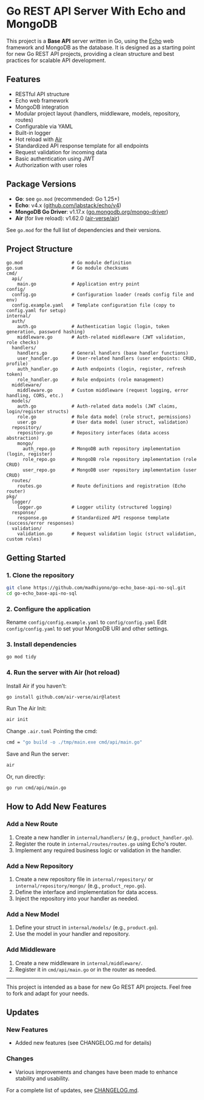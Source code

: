 # Go REST API Server With Echo and MongoDB

This project is a **Base API** server written in Go, using the [Echo](https://echo.labstack.com/) web framework and MongoDB as the database. It is designed as a starting point for new Go REST API projects, providing a clean structure and best practices for scalable API development.

## Features

- RESTful API structure
- Echo web framework
- MongoDB integration
- Modular project layout (handlers, middleware, models, repository, routes)
- Configurable via YAML
- Built-in logger
- Hot reload with [Air](https://github.com/air-verse/air)
- Standardized API response template for all endpoints
- Request validation for incoming data
- Basic authentication using JWT
- Authorization with user roles

## Package Versions

- **Go**: see `go.mod` (recommended: Go 1.25+)
- **Echo**: v4.x ([github.com/labstack/echo/v4](https://github.com/labstack/echo))
- **MongoDB Go Driver**: v1.17.x ([go.mongodb.org/mongo-driver](https://github.com/mongodb/mongo-go-driver))
- **Air** (for live reload): v1.62.0 ([air-verse/air](https://github.com/air-verse/air))

See `go.mod` for the full list of dependencies and their versions.

## Project Structure

```
go.mod                  # Go module definition
go.sum                  # Go module checksums
cmd/
  api/
    main.go             # Application entry point
config/
  config.go             # Configuration loader (reads config file and env)
  config.example.yaml   # Template configuration file (copy to config.yaml for setup)
internal/
  auth/
    auth.go             # Authentication logic (login, token generation, password hashing)
    middleware.go       # Auth-related middleware (JWT validation, role checks)
  handlers/
    handlers.go         # General handlers (base handler functions)
    user_handler.go     # User-related handlers (user endpoints: CRUD, profile)
    auth_handler.go     # Auth endpoints (login, register, refresh token)
    role_handler.go     # Role endpoints (role management)
  middleware/
    middleware.go       # Custom middleware (request logging, error handling, CORS, etc.)
  models/
    auth.go             # Auth-related data models (JWT claims, login/register structs)
    role.go             # Role data model (role struct, permissions)
    user.go             # User data model (user struct, validation)
  repository/
    repository.go       # Repository interfaces (data access abstraction)
    mongo/
      auth_repo.go      # MongoDB auth repository implementation (login, register)
      role_repo.go      # MongoDB role repository implementation (role CRUD)
      user_repo.go      # MongoDB user repository implementation (user CRUD)
  routes/
    routes.go           # Route definitions and registration (Echo router)
pkg/
  logger/
    logger.go           # Logger utility (structured logging)
  response/
    response.go         # Standardized API response template (success/error responses)
  validation/
    validation.go       # Request validation logic (struct validation, custom rules)
```

## Getting Started

### 1. Clone the repository

```sh
git clone https://github.com/madhiyono/go-echo_base-api-no-sql.git
cd go-echo_base-api-no-sql
```

### 2. Configure the application

Rename `config/config.example.yaml` to `config/config.yaml`
Edit `config/config.yaml` to set your MongoDB URI and other settings.

### 3. Install dependencies

```sh
go mod tidy
```

### 4. Run the server with Air (hot reload)

Install Air if you haven't:

```sh
go install github.com/air-verse/air@latest
```

Run The Air Init:

```sh
air init
```

Change `.air.toml` Pointing the cmd:

```sh
cmd = "go build -o ./tmp/main.exe cmd/api/main.go"
```

Save and Run the server:

```sh
air
```

Or, run directly:

```sh
go run cmd/api/main.go
```

## How to Add New Features

### Add a New Route

1. Create a new handler in `internal/handlers/` (e.g., `product_handler.go`).
2. Register the route in `internal/routes/routes.go` using Echo's router.
3. Implement any required business logic or validation in the handler.

### Add a New Repository

1. Create a new repository file in `internal/repository/` or `internal/repository/mongo/` (e.g., `product_repo.go`).
2. Define the interface and implementation for data access.
3. Inject the repository into your handler as needed.

### Add a New Model

1. Define your struct in `internal/models/` (e.g., `product.go`).
2. Use the model in your handler and repository.

### Add Middleware

1. Create a new middleware in `internal/middleware/`.
2. Register it in `cmd/api/main.go` or in the router as needed.

---

This project is intended as a base for new Go REST API projects. Feel free to fork and adapt for your needs.

## Updates

### New Features

- Added new features (see CHANGELOG.md for details)

### Changes

- Various improvements and changes have been made to enhance stability and usability.

For a complete list of updates, see [CHANGELOG.md](./CHANGELOG.md).
